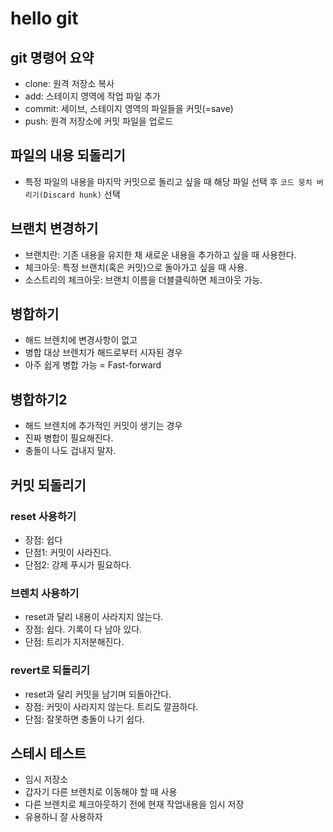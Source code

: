 # hello git

## git 명령어 요약

- clone: 원격 저장소 복사
- add: 스테이지 영역에 작업 파일 추가
- commit: 세이브, 스테이지 영역의 파일들을 커밋(=save)
- push: 원격 저장소에 커밋 파일을 업로드

## 파일의 내용 되돌리기

- 특정 파일의 내용을 마지막 커밋으로 돌리고 싶을 때 해당 파일 선택 후 `코드 뭉치 버리기(Discard hunk)` 선택

## 브랜치 변경하기

- 브랜치란: 기존 내용을 유지한 채 새로운 내용을 추가하고 싶을 때 사용한다.
- 체크아웃: 특정 브랜치(혹은 커밋)으로 돌아가고 싶을 때 사용.
- 소스트리의 체크아웃: 브랜치 이름을 더블클릭하면 체크아웃 가능.


## 병합하기

- 해드 브렌치에 변경사항이 없고
- 병합 대상 브렌치가 해드로부터 시자된 경우
- 아주 쉽게 병합 가능 = Fast-forward


## 병합하기2

- 해드 브렌치에 추가적인 커밋이 생기는 경우
- 진짜 병합이 필요해진다.
- 충돌이 나도 겁내지 말자.

## 커밋 되돌리기
### reset  사용하기

- 장점: 쉽다
- 단점1: 커밋이 사라진다.
- 단점2: 강제 푸시가 필요하다.

### 브렌치 사용하기
- reset과 달리 내용이 사라지지 않는다.
- 장점: 쉽다. 기록이 다 남아 있다.
- 단점: 트리가 지저분해진다.

### revert로 되돌리기
- reset과 달리 커밋을 남기며 되돌아간다.
- 장점: 커밋이 사라지지 않는다. 트리도 깔끔하다.
- 단점: 잘못하면 충돌이 나기 쉽다.

## 스테시 테스트
- 임시 저장소
- 갑자기 다른 브렌치로 이동해야 할 때 사용
- 다른 브렌치로 체크아웃하기 전에 현재 작업내용을 임시 저장
- 유용하니 잘 사용하자
